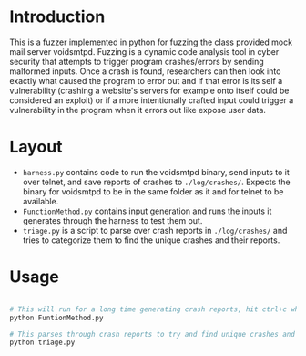 # Introduction
This is a fuzzer implemented in python for fuzzing the class provided mock mail server voidsmtpd. Fuzzing is a dynamic code analysis tool in cyber security that attempts to trigger program crashes/errors by sending malformed inputs. Once a crash is found, researchers can then look into exactly what caused the program to error out and if that error is its self a vulnerability (crashing a website's servers for example onto itself could be considered an exploit) or if a more intentionally crafted input could trigger a vulnerability in the program when it errors out like expose user data. 

# Layout
- `harness.py` contains code to run the voidsmtpd binary, send inputs to it over telnet, and save reports of crashes to `./log/crashes/`. Expects the binary for voidsmtpd to be in the same folder as it and for telnet to be available.
- `FunctionMethod.py` contains input generation and runs the inputs it generates through the harness to test them out.
- `triage.py` is a script to parse over crash reports in `./log/crashes/` and tries to categorize them to find the unique crashes and their reports.


# Usage
```sh

# This will run for a long time generating crash reports, hit ctrl+c when done.
python FuntionMethod.py 

# This parses through crash reports to try and find unique crashes and their reports.
python triage.py 

```




